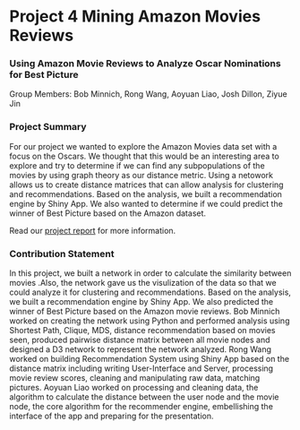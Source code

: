 # Project 4 Mining Amazon Movies Reviews
### Using Amazon Movie Reviews to Analyze Oscar Nominations for Best Picture

Group Members: Bob Minnich, Rong Wang, Aoyuan Liao, Josh Dillon, Ziyue Jin

### Project Summary
For our project we wanted to explore the Amazon Movies data set with a focus on the Oscars. We thought that this would be an interesting area to explore and try to determine if we can find any subpopulations of the movies by using graph theory as our distance metric. Using a netowork allows us to create distance matrices that can allow analysis for clustering and recommendations. Based on the analysis, we built a recommendation engine by Shiny App. We also wanted to determine if we could predict the winner of Best Picture based on the Amazon dataset.

Read our [project report](http://minnich49.github.io/Project_4_Host/) for more information.

### Contribution Statement
In this project, we built a network in order to calculate the similarity between movies .Also, the network gave us the visulization of the data so that we could analyze it for clustering and recommendations. Based on the analysis, we built a recommendation engine by Shiny App. We also predicted the winner of Best Picture based on the Amazon movie reviews. Bob Minnich worked on creating the network using Python and performed analysis using Shortest Path, Clique, MDS, distance recommendation based on movies seen, produced pairwise distance matrix between all movie nodes and designed a D3 network to represent the network analyzed. Rong Wang worked on building Recommendation System using Shiny App based on the distance matrix including writing User-Interface and Server, processing movie review scores, cleaning and manipulating raw data, matching pictures. Aoyuan Liao worked on processing and cleaning data, the algorithm to calculate the distance between the user node and the movie node, the core algorithm for the recommender engine, embellishing the interface of the app and preparing for the presentation.

